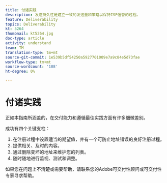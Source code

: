 ```yaml
---
title: 付诸实践
description: 发送持久性是建立一致的发送量和策略以保持ISP信誉的过程。
feature: Deliverability
topics: Deliverability
kt: 5264
thumbnail: kt5264.jpg
doc-type: article
activity: understand
team: TM
translation-type: tm+mt
source-git-commit: 1e539b5df54250a5927701009e7a9c84e5d73fae
workflow-type: tm+mt
source-wordcount: '108'
ht-degree: 0%

---
```



# 付诸实践

正如本指南所涵盖的，在交付能力和遵循最佳实践方面有许多细微差别。

成功有四个关键支柱：

1. 在注册过程中设置适当的期望值，并有一个可防止地址错误的良好注册过程。
2. 提供相关、及时的内容。
3. 通过删除变坏的地址来维护您的列表。
4. 随时随地进行监视、测试和调整。

如果您在问题上不清楚或需要帮助，请联系您的Adobe可交付性顾问或可交付性专家寻求帮助。
